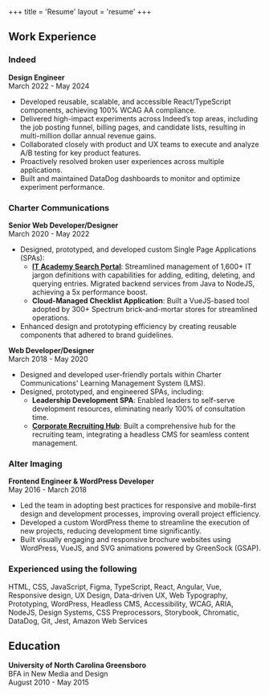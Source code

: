 +++
title = 'Resume'
layout = 'resume'
+++

## Work Experience

### Indeed

**Design Engineer**  
March 2022 - May 2024

- Developed reusable, scalable, and accessible React/TypeScript components, achieving 100% WCAG AA compliance.
- Delivered high-impact experiments across Indeed’s top areas, including the job posting funnel, billing pages, and candidate lists, resulting in multi-million dollar annual revenue gains.
- Collaborated closely with product and UX teams to execute and analyze A/B testing for key product features.
- Proactively resolved broken user experiences across multiple applications.
- Built and maintained DataDog dashboards to monitor and optimize experiment performance.

### Charter Communications

**Senior Web Developer/Designer**  
March 2020 - May 2022

- Designed, prototyped, and developed custom Single Page Applications (SPAs):
  - **[IT Academy Search Portal](/case-studies/it-academy)**: Streamlined management of 1,600+ IT jargon definitions with capabilities for adding, editing, deleting, and querying entries. Migrated backend services from Java to NodeJS, achieving a 5x performance boost.
  - **Cloud-Managed Checklist Application**: Built a VueJS-based tool adopted by 300+ Spectrum brick-and-mortar stores for streamlined operations.
- Enhanced design and prototyping efficiency by creating reusable components that adhered to brand guidelines.

**Web Developer/Designer**  
March 2018 - May 2020

- Designed and developed user-friendly portals within Charter Communications' Learning Management System (LMS).
- Designed, prototyped, and engineered SPAs, including:
  - **Leadership Development SPA**: Enabled leaders to self-serve development resources, eliminating nearly 100% of consultation time.
  - **[Corporate Recruiting Hub](/case-studies/recruiting-solutions)**: Built a comprehensive hub for the recruiting team, integrating a headless CMS for seamless content management.

### Alter Imaging

**Frontend Engineer & WordPress Developer**  
May 2016 - March 2018

- Led the team in adopting best practices for responsive and mobile-first design and development processes, improving overall project efficiency.
- Developed a custom WordPress theme to streamline the execution of new projects, reducing development time significantly.
- Built visually engaging and responsive brochure websites using WordPress, VueJS, and SVG animations powered by GreenSock (GSAP).

### Experienced using the following

HTML, CSS, JavaScript, Figma, TypeScript, React, Angular, Vue, Responsive design, UX Design, Data-driven UX, Web Typography, Prototyping, WordPress, Headless CMS, Accessibility, WCAG, ARIA, NodeJS, Design Systems, CSS Preprocessors, Storybook, Chromatic, DataDog, Git, Jest, Amazon Web Services

## Education

**University of North Carolina Greensboro**<br>
BFA in New Media and Design<br>
August 2010 - May 2015
